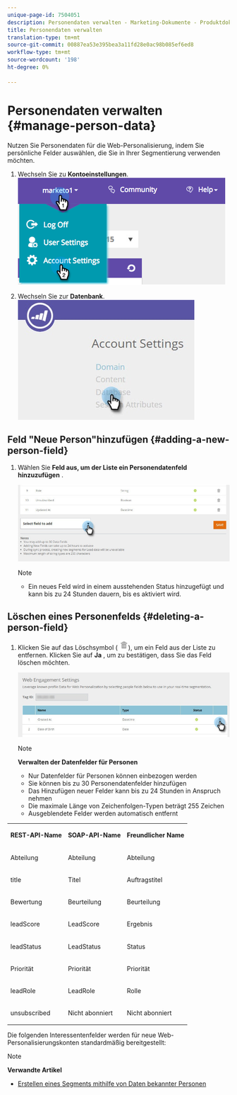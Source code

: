 ```yaml
---
unique-page-id: 7504051
description: Personendaten verwalten - Marketing-Dokumente - Produktdokumentation
title: Personendaten verwalten
translation-type: tm+mt
source-git-commit: 00887ea53e395bea3a11fd28e0ac98b085ef6ed8
workflow-type: tm+mt
source-wordcount: '198'
ht-degree: 0%

---
```



# Personendaten verwalten {#manage-person-data}

Nutzen Sie Personendaten für die Web-Personalisierung, indem Sie persönliche Felder auswählen, die Sie in Ihrer Segmentierung verwenden möchten.

1. Wechseln Sie zu **Kontoeinstellungen**.\
   ![](assets/image2015-5-7-15-3a17-3a23.png)

1. Wechseln Sie zur **Datenbank**.\
   ![](assets/account-settings-dropdown-database.jpg)

## Feld &quot;Neue Person&quot;hinzufügen {#adding-a-new-person-field}

1. Wählen Sie **Feld aus, um der Liste ein Personendatenfeld hinzuzufügen** .

   ![](assets/add-a-person-field-hand.jpg)

   >[!NOTE]
   >
   >
   >    
   >    
   >    * Ein neues Feld wird in einem ausstehenden Status hinzugefügt und kann bis zu 24 Stunden dauern, bis es aktiviert wird.


## Löschen eines Personenfelds {#deleting-a-person-field}

1. Klicken Sie auf das Löschsymbol ( ![—](assets/image2015-3-24-13-3a45-3a56.png)), um ein Feld aus der Liste zu entfernen. Klicken Sie auf **Ja** , um zu bestätigen, dass Sie das Feld löschen möchten.

   ![](assets/web-engagement-settings-delete.jpg)

   >[!NOTE]
   >
   >**Verwalten der Datenfelder für Personen**
   >
   >    
   >    
   >    * Nur Datenfelder für Personen können einbezogen werden
   >    * Sie können bis zu 30 Personendatenfelder hinzufügen
   >    * Das Hinzufügen neuer Felder kann bis zu 24 Stunden in Anspruch nehmen
   >    * Die maximale Länge von Zeichenfolgen-Typen beträgt 255 Zeichen
   >    * Ausgeblendete Felder werden automatisch entfernt


<table> 
 <tbody> 
  <tr> 
   <th><p>REST-API-Name</p></th> 
   <th><p>SOAP-API-Name</p></th> 
   <th><p>Freundlicher Name</p></th> 
  </tr> 
  <tr> 
   <td><p>Abteilung</p></td> 
   <td><p>Abteilung</p></td> 
   <td><p>Abteilung</p></td> 
  </tr> 
  <tr> 
   <td><p>title</p></td> 
   <td><p>Titel</p></td> 
   <td><p>Auftragstitel</p></td> 
  </tr> 
  <tr> 
   <td><p>Bewertung</p></td> 
   <td><p>Beurteilung</p></td> 
   <td><p>Beurteilung</p></td> 
  </tr> 
  <tr> 
   <td><p>leadScore</p></td> 
   <td><p>LeadScore</p></td> 
   <td><p>Ergebnis</p></td> 
  </tr> 
  <tr> 
   <td><p>leadStatus</p></td> 
   <td><p>LeadStatus</p></td> 
   <td><p>Status</p></td> 
  </tr> 
  <tr> 
   <td><p>Priorität</p></td> 
   <td><p>Priorität</p></td> 
   <td><p>Priorität</p></td> 
  </tr> 
  <tr> 
   <td><p>leadRole</p></td> 
   <td><p>LeadRole</p></td> 
   <td><p>Rolle</p></td> 
  </tr> 
  <tr> 
   <td><p>unsubscribed</p></td> 
   <td><p>Nicht abonniert</p></td> 
   <td><p>Nicht abonniert</p></td> 
  </tr> 
 </tbody> 
</table>

Die folgenden Interessentenfelder werden für neue Web-Personalisierungskonten standardmäßig bereitgestellt:

>[!NOTE]
>
>**Verwandte Artikel**
>
>* [Erstellen eines Segments mithilfe von Daten bekannter Personen](create-a-segment-using-known-person-data.md)

>



